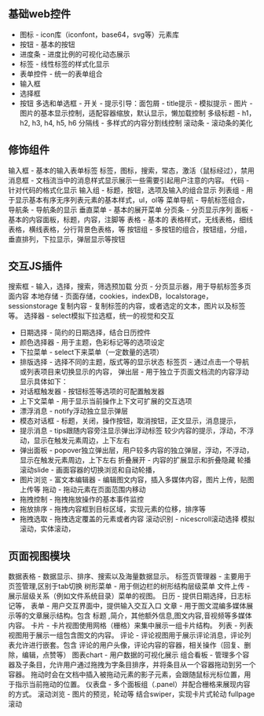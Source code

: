 ## 基础web控件
- 图标 - icon库（iconfont，base64，svg等）元素库
- 按钮 - 基本的按钮
- 进度条 - 进度比例的可视化动态展示
- 标签 - 线性标签的样式化显示
- 表单控件 - 统一的表单组合
- 输入框
- 选择框
- 按钮
多选和单选框 -
开关 - 
提示引导：面包屑 - title提示 - 模拟提示 - 
图片 - 图片的基本显示控制，适配容器缩放，默认显示，懒加载控制
多级标题 - h1，h2, h3, h4, h5, h6
分隔线 - 多样式的内容分割线控制
滚动条 - 滚动条的美化

## 修饰组件
输入框 - 基本的输入表单标签
标签，图标，搜索，常态，激活（鼠标经过），禁用
消息框 - 文档流当中的消息样式显示展示一些需要引起用户注意的内容。
代码 - 针对代码的格式化显示
输入组 - 标题，按钮，选项及输入的组合显示
列表组 - 用于显示基本有序无序列表元素的基本样式，ul，ol等
菜单导航 - 导航标签组合，	
导航条 - 导航条的显示
垂直菜单 - 基本的展开菜单
分页条 - 分页显示序列
面板 - 基本的内容面板，标题，内容，注脚等
表格 - 基本的 表格样式，无线表格，细线表格，横线表格，分行背景色表格，等
按钮组 - 多按钮的组合，按钮组，分组，垂直排列，下拉显示，弹层显示等按钮


## 交互JS插件
搜索框 - 输入，选择，搜索，筛选预加载
分页 - 分页显示器，用于导航标签多页面内容
本地存储 - 页面存储，cookies，indexDB，localstorage，sessionstorage
复制内容 - 复制标签的内容，或者选定的文本，图片以及标签等。
选择器 - select模拟下拉选框，统一的视觉和交互
- 日期选择 - 简约的日期选择，结合日历控件
- 颜色选择器 - 用于主题，色彩标记等的选项设定
- 下拉菜单 - select下来菜单（一定数量的选项）
- 排版选择 - 选择不同的主题，版式等的显示状态
标签页 - 通过点击一个导航或列表项目来切换显示的内容，
弹出层 - 用于独立于页面文档流的内容浮动显示具体如下：
- 对话框触发器 - 按钮标签等选项的可配置触发器
- 上下文菜单 - 用于显示当前操作上下文可扩展的交互选项
- 漂浮消息 - notify浮动独立显示弹层
- 模态对话框 - 标题，关闭，操作按钮，取消按钮，正文显示，消息提示，
- 提示消息 - tips跟随内容旁注显示弹出浮动标签 较少内容的提示，浮动，不浮动，显示在触发元素周边，上下左右
- 弹出面板 - popover独立弹出层，用户较多内容的独立弹层，浮动，不浮动，显示在触发元素周边，上下左右
折叠展开 - 内容的扩展显示和折叠隐藏 
轮播滚动slide - 画面容器的切换浏览和自动轮播，
- 图片浏览 - 
富文本编辑器 - 编辑图文内容，插入多媒体内容，图片上传，贴图上传等
拖动 - 拖动元素在页面范围内移动 
- 拖拽控制 - 拖拽拖放操作的基本事件监控
- 拖放排序 - 拖拽内容框到目标区域，实现元素的位移，排序等
- 拖拽选取 - 拖拽选定覆盖的元素或者内容
滚动识别 - nicescroll滚动选择 模拟滚动，实体滚动，

## 页面视图模块
数据表格  - 数据显示、排序、搜索以及海量数据显示。
标签页管理器 - 主要用于页签管理,区别于tab切换
树形菜单 - 用于侧边栏的树形结构层级菜单
文件上传 - 展示层级关系（例如文件系统目录）菜单的视图。
日历 - 提供日期选择，日志标记等，
表单 - 用户交互界面中，提供输入交互入口
文章 - 用于图文混编多媒体展示等的文章展示结构。包含 标题 ,简介，其他额外信息,图文内容,音视频等多媒体内容。
卡片 - 卡片视图使用网格（栅格）来集中展示一组卡片结构。
列表 - 列表视图用于展示一组包含图文的内容。
评论 - 评论视图用于展示评论消息，评论列表允许进行嵌套。包含 评论的用户头像，评论内容的容器，相关操作（回复、删除，编辑，点赞等）
图表chart - 用户数据的可视化展示
组合看板 - 管理多个容器及子条目，允许用户通过拖拽为字条目排序，并将条目从一个容器拖动到另一个容器。
	拖动时会在文档中插入被拖动元素的影子元素，会跟随鼠标光标位置，用于指示当前拖动的位置。
	仪表盘 - 多个面板组（.panel）并配合栅格来展现内容的方式。
滚动浏览 - 图片的预览，轮动等
结合swiper，实现卡片式轮动
fullpage滚动

 
